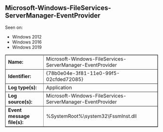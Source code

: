 ## Microsoft-Windows-FileServices-ServerManager-EventProvider

Seen on:
* Windows 2012
* Windows 2016
* Windows 2019

<table border="1" class="docutils">
  <tbody>
    <tr>
      <td><b>Name:</b></td>
      <td>Microsoft-Windows-FileServices-ServerManager-EventProvider</td>
    </tr>
    <tr>
      <td><b>Identifier:</b></td>
      <td>{78b0e04e-3f81-11e0-99f5-02cfded72085}</td>
    </tr>
    <tr>
      <td><b>Log type(s):</b></td>
      <td>Application</td>
    </tr>
    <tr>
      <td><b>Log source(s):</b></td>
      <td>Microsoft-Windows-FileServices-ServerManager-EventProvider</td>
    </tr>
    <tr>
      <td><b>Event message file(s):</b></td>
      <td>%SystemRoot%\system32\FssmInst.dll</td>
    </tr>
  </tbody>
</table>

&nbsp;

